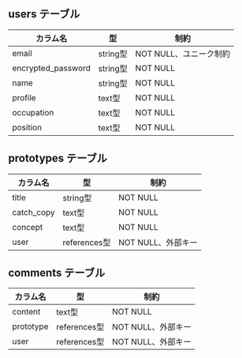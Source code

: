 ## users テーブル

| カラム名           | 型       | 制約                          |
|--------------------|----------|-------------------------------|
| email              | string型 | NOT NULL、ユニーク制約         |
| encrypted_password | string型 | NOT NULL                      |
| name               | string型 | NOT NULL                      |
| profile            | text型   | NOT NULL                      |
| occupation         | text型   | NOT NULL                      |
| position           | text型   | NOT NULL                      |

## prototypes テーブル

| カラム名   | 型           | 制約                          |
|------------|--------------|-------------------------------|
| title      | string型     | NOT NULL                      |
| catch_copy | text型       | NOT NULL                      |
| concept    | text型       | NOT NULL                      |
| user       | references型 | NOT NULL、外部キー             |

## comments テーブル

| カラム名  | 型           | 制約                          |
|-----------|--------------|-------------------------------|
| content   | text型       | NOT NULL                      |
| prototype | references型 | NOT NULL、外部キー             |
| user      | references型 | NOT NULL、外部キー             |